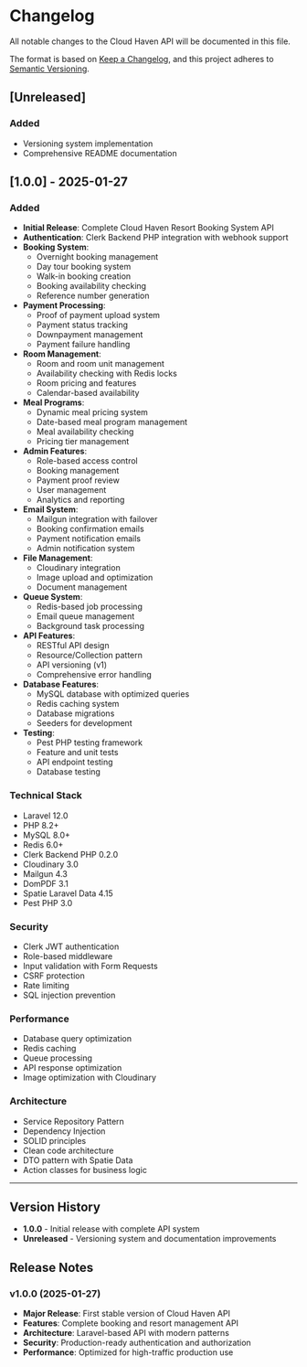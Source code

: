# Changelog

All notable changes to the Cloud Haven API will be documented in this file.

The format is based on [Keep a Changelog](https://keepachangelog.com/en/1.0.0/),
and this project adheres to [Semantic Versioning](https://semver.org/spec/v2.0.0.html).

## [Unreleased]

### Added
- Versioning system implementation
- Comprehensive README documentation

## [1.0.0] - 2025-01-27

### Added
- **Initial Release**: Complete Cloud Haven Resort Booking System API
- **Authentication**: Clerk Backend PHP integration with webhook support
- **Booking System**:
  - Overnight booking management
  - Day tour booking system
  - Walk-in booking creation
  - Booking availability checking
  - Reference number generation
- **Payment Processing**:
  - Proof of payment upload system
  - Payment status tracking
  - Downpayment management
  - Payment failure handling
- **Room Management**:
  - Room and room unit management
  - Availability checking with Redis locks
  - Room pricing and features
  - Calendar-based availability
- **Meal Programs**:
  - Dynamic meal pricing system
  - Date-based meal program management
  - Meal availability checking
  - Pricing tier management
- **Admin Features**:
  - Role-based access control
  - Booking management
  - Payment proof review
  - User management
  - Analytics and reporting
- **Email System**:
  - Mailgun integration with failover
  - Booking confirmation emails
  - Payment notification emails
  - Admin notification system
- **File Management**:
  - Cloudinary integration
  - Image upload and optimization
  - Document management
- **Queue System**:
  - Redis-based job processing
  - Email queue management
  - Background task processing
- **API Features**:
  - RESTful API design
  - Resource/Collection pattern
  - API versioning (v1)
  - Comprehensive error handling
- **Database Features**:
  - MySQL database with optimized queries
  - Redis caching system
  - Database migrations
  - Seeders for development
- **Testing**:
  - Pest PHP testing framework
  - Feature and unit tests
  - API endpoint testing
  - Database testing

### Technical Stack
- Laravel 12.0
- PHP 8.2+
- MySQL 8.0+
- Redis 6.0+
- Clerk Backend PHP 0.2.0
- Cloudinary 3.0
- Mailgun 4.3
- DomPDF 3.1
- Spatie Laravel Data 4.15
- Pest PHP 3.0

### Security
- Clerk JWT authentication
- Role-based middleware
- Input validation with Form Requests
- CSRF protection
- Rate limiting
- SQL injection prevention

### Performance
- Database query optimization
- Redis caching
- Queue processing
- API response optimization
- Image optimization with Cloudinary

### Architecture
- Service Repository Pattern
- Dependency Injection
- SOLID principles
- Clean code architecture
- DTO pattern with Spatie Data
- Action classes for business logic

---

## Version History

- **1.0.0** - Initial release with complete API system
- **Unreleased** - Versioning system and documentation improvements

## Release Notes

### v1.0.0 (2025-01-27)
- **Major Release**: First stable version of Cloud Haven API
- **Features**: Complete booking and resort management API
- **Architecture**: Laravel-based API with modern patterns
- **Security**: Production-ready authentication and authorization
- **Performance**: Optimized for high-traffic production use